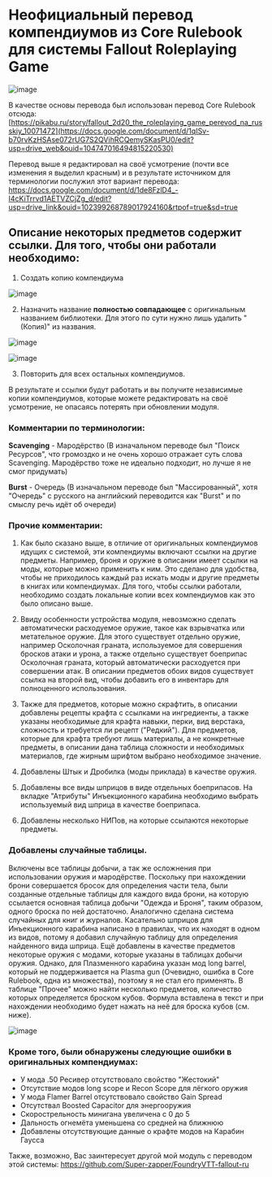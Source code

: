 # Неофициальный перевод компендиумов из Core Rulebook для системы Fallout Roleplaying Game

![image](https://github.com/user-attachments/assets/56c6e796-826c-4313-bd55-f7ce55cc96d2)

В качестве основы перевода был использован перевод Core Rulebook отсюда: [https://pikabu.ru/story/fallout_2d20_the_roleplaying_game_perevod_na_russkiy_10071472](https://docs.google.com/document/d/1qISv-b70rvKzHSAse072rUG7S2QVihRCQemySKasPU0/edit?usp=drive_web&ouid=104747016494815220530)

Перевод выше я редактировал на своё усмотрение (почти все изменения я выделил красным) и в результате источником для терминологии послужил этот вариант перевода: https://docs.google.com/document/d/1de8FzlD4_-I4cKiTrrvd1AETVZCjZg_d/edit?usp=drive_link&ouid=102399268789017924160&rtpof=true&sd=true

## Описание некоторых предметов содержит ссылки. Для того, чтобы они работали необходимо:

1. Создать копию компендиума

![image](https://github.com/user-attachments/assets/cd092bec-6bdb-4775-9c59-5aa046685803)

2. Назначить название **полностью совпадающее** с оригинальным названием библиотеки. Для этого по сути нужно лишь удалить "(Копия)" из названия.

![image](https://github.com/user-attachments/assets/9c9492cd-1c49-4e27-be59-8daa361f48a3)

![image](https://github.com/user-attachments/assets/0f244aca-2343-4cb3-88de-9d9c896186f2)

3. Повторить для всех остальных компендиумов.

В результате и ссылки будут работать и вы получите независимые копии компендиумов, которые можете редактировать на своё усмотрение, не опасаясь потерять при обновлении модуля. 

### Комментарии по терминологии:

**Scavenging** - Мародёрство (В изначальном переводе был "Поиск Ресурсов", что громоздко и не очень хорошо отражает суть слова Scavenging. Мародёрство тоже не идеально подходит, но лучше я не смог придумать)

**Burst** - Очередь (В изначальном переводе был "Массированный", хотя "Очередь" с русского на английский переводится как "Burst" и по смыслу речь идёт об очереди)

### Прочие комментарии:

1. Как было сказано выше, в отличие от оригинальных компендиумов идущих с системой, эти компендиумы включают ссылки на другие предметы. Например, броня и оружие в описании имеет ссылки на моды, которые можно применить к ним. Это сделано для удобства, чтобы не приходилось каждый раз искать моды и другие предметы в книгах или компендиумах. Для того, чтобы ссылки работали, необходимо создать локальные копии всех компендиумов как это было описано выше.  

2. Ввиду особенности устройства модуля, невозможно сделать автоматически расходуемое оружие, такое как взрывчатка или метательное оружие. Для этого существует отдельно оружие, например Осколочная граната, используемое для совершения бросков атаки и урона, а также отдельно существует боеприпас Осколочная граната, который автоматически расходуется при совершении атак. В описании предметов обоих видов существует ссылка на второй вид, чтобы добавить его в инвентарь для полноценного использования.

3. Также для предметов, которые можно скрафтить, в описании добавлены рецепты крафта с ссылками на ингредиенты, а также указаны необходимые для крафта навыки, перки, вид верстака, сложность и требуется ли рецепт ("Редкий"). Для предметов, которые для крафта требуют лишь материалы, а не конкретные предметы, в описании дана таблица сложности и необходимых материалов, где жирным шрифтом выбрано необходимое значение.

4. Добавлены Штык и Дробилка (моды приклада) в качестве оружия.

5. Добавлены все виды шприцов в виде отдельных боеприпасов. На вкладке "Атрибуты" Инъекционного карабина необходимо выбрать используемый вид шприца в качестве боеприпаса.

6. Добавлены несколько НИПов, на которые ссылаются некоторые предметы. 

### Добавлены случайные таблицы.
Включены все таблицы добычи, а так же осложнения при использовании оружия и мародёрстве. 
Поскольку при нахождении брони совершается бросок для определения части тела, были созданные отдельные таблицы для каждого вида брони, на которую ссылается основная таблица добычи "Одежда и Броня", таким образом, одного броска по ней достаточно. Аналогично сделана система случайных для книг и журналов. 
Касательно шприцов для Инъекционного карабина написано в правилах, что их находят в одном из видов, потому я добавил случайную таблицу для определения найденного вида шприца. 
Ещё добавлены в качестве предметов некоторые оружия с модами, которые указаны в таблицах добычи оружия. Однако, для Плазменного карабина указан мод long barrel, который не поддерживается на Plasma gun (Очевидно, ошибка в Core Rulebook, одна из множества), поэтому я не стал его применять. 
В таблице "Прочее" можно найти несколько предметов, количество которых определяется броском кубов. Формула вставлена в текст и при нахождении необходимо будет нажать на неё для броска кубов (см. ниже). 

![image](https://github.com/user-attachments/assets/c87aaf7a-3fd2-4ebc-8670-e9615d1ee876)

### Кроме того, были обнаружены следующие ошибки в оригинальных компендиумах:
- У мода .50 Ресивер отсутствовало свойство "Жестокий"
- Отсутствие модов long scope и Recon Scope  для лёгкого оружия
- У мода Flamer Barrel отсутствовало свойство Gain Spread
- Отсутствал Boosted Capacitor для энергооружия
- Cкорострельность минигана увеличена с 0 до 5
- Дальность огнемёта уменьшена со средней на ближнюю
- Добавлены отсутствующие данные о крафте модов на Карабин Гаусса

Также, возможно, Вас заинтересует другой мой модуль с переводом этой системы: https://github.com/Super-zapper/FoundryVTT-fallout-ru
